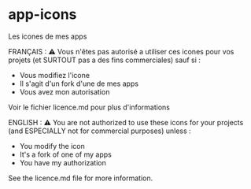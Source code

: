 # app-icons
Les icones de mes apps 


FRANÇAIS : ⚠ Vous n'êtes pas autorisé a utiliser ces icones pour vos projets (et SURTOUT pas a des fins commerciales) sauf si :
- Vous modifiez l'icone
- Il s'agit d'un fork d'une de mes apps
- Vous avez mon autorisation

Voir le fichier licence.md pour plus d'informations

ENGLISH : ⚠ You are not authorized to use these icons for your projects (and ESPECIALLY not for commercial purposes) unless :
- You modify the icon
- It's a fork of one of my apps
- You have my authorization

See the licence.md file for more information.
